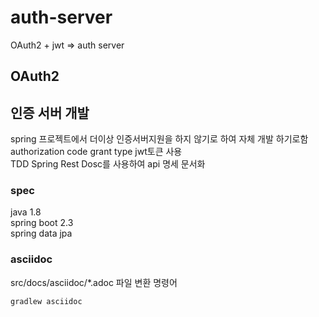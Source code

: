 # auth-server
OAuth2 + jwt => auth server 

## OAuth2


## 인증 서버 개발
spring 프로젝트에서 더이상 인증서버지원을 하지 않기로 하여 자체 개발 하기로함   
authorization code grant type
jwt토큰 사용  
TDD
Spring Rest Dosc를 사용하여 api 명세 문서화  


### spec
java 1.8  
spring boot 2.3  
  spring data jpa  


### asciidoc
src/docs/asciidoc/*.adoc 파일 변환 명령어
```
gradlew asciidoc
```

